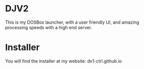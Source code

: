 # DJV2
This is my DOSBox launcher, with a user friendly UI, and amazing processing speeds with a high end server.
# Installer
You will find the installer at my website: dx1-ctrl.github.io
